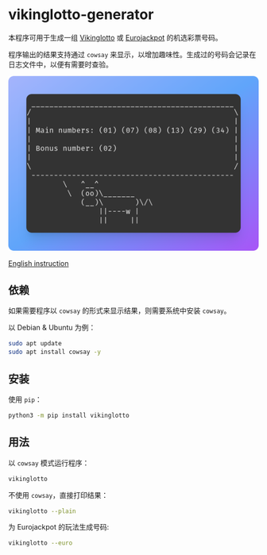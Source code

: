# vikinglotto-generator

本程序可用于生成一组 [Vikinglotto](https://en.wikipedia.org/wiki/Vikinglotto)
或 [Eurojackpot](https://en.wikipedia.org/wiki/Eurojackpot) 的机选彩票号码。

程序输出的结果支持通过 `cowsay` 来显示，以增加趣味性。生成过的号码会记录在日志文件中，以便有需要时查验。

![Demo](./img/demo.png)

[English instruction](./README.md)

## 依赖

如果需要程序以 `cowsay` 的形式来显示结果，则需要系统中安装 `cowsay`。

以 Debian & Ubuntu 为例：

```bash
sudo apt update
sudo apt install cowsay -y
```

## 安装

使用 `pip`：

```bash
python3 -m pip install vikinglotto
```

## 用法

以 `cowsay` 模式运行程序：

```bash
vikinglotto
```

不使用 `cowsay`，直接打印结果：

```bash
vikinglotto --plain
```

为 Eurojackpot 的玩法生成号码:

```bash
vikinglotto --euro
```
